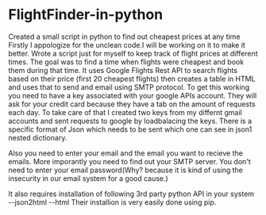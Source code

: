 # FlightFinder-in-python
Created a small script in python to find out cheapest prices at any time
Firstly I appologize for the unclean code.I will be working on it to make it better.
Wrote a script just for myself to keep track of flight prices at different times. The goal was to find a time when flights were cheapest and book them during that time.
It uses Google Flights Rest API to search flights based on their price (first 20 cheapest flights)
then creates a table in HTML and uses that to send and email using SMTP protocol.
To get this working you need to have a key associated with your google APIs account. They will ask for your credit card because they have a tab on the amount of requests each day.
To take care of that I created two keys from my differnt gmail accounts and sent requests to google by loadbalacing the keys.
There is a specific format of Json which needs to be sent which one can see in json1 nested dictionary.

Also you need to enter your email and the email you want to recieve the emails. More imporantly you need to find out your SMTP server.
You don't need to enter your email password(Why? because it is kind of using the insecurity in our email system for a good cause.) 

It also requires installation of following 3rd party python API in your system
--json2html
--html
Their installion is very easily done using pip.
